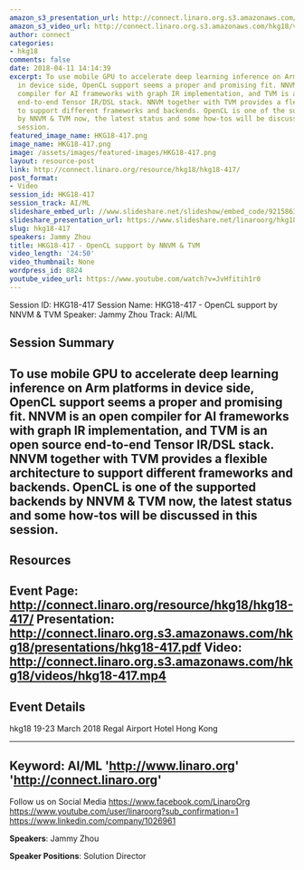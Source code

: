 ```yaml
---
amazon_s3_presentation_url: http://connect.linaro.org.s3.amazonaws.com/hkg18/presentations/hkg18-417.pdf
amazon_s3_video_url: http://connect.linaro.org.s3.amazonaws.com/hkg18/videos/hkg18-417.mp4
author: connect
categories:
- hkg18
comments: false
date: 2018-04-11 14:14:39
excerpt: To use mobile GPU to accelerate deep learning inference on Arm platforms
  in device side, OpenCL support seems a proper and promising fit. NNVM is an open
  compiler for AI frameworks with graph IR implementation, and TVM is an open source
  end-to-end Tensor IR/DSL stack. NNVM together with TVM provides a flexible architecture
  to support different frameworks and backends. OpenCL is one of the supported backends
  by NNVM & TVM now, the latest status and some how-tos will be discussed in this
  session.
featured_image_name: HKG18-417.png
image_name: HKG18-417.png
image: /assets/images/featured-images/HKG18-417.png
layout: resource-post
link: http://connect.linaro.org/resource/hkg18/hkg18-417/
post_format:
- Video
session_id: HKG18-417
session_track: AI/ML
slideshare_embed_url: //www.slideshare.net/slideshow/embed_code/92158633
slideshare_presentation_url: https://www.slideshare.net/linaroorg/hkg18417-opencl-support-by-nnvm-tvm
slug: hkg18-417
speakers: Jammy Zhou
title: HKG18-417 - OpenCL support by NNVM & TVM
video_length: '24:50'
video_thumbnail: None
wordpress_id: 8824
youtube_video_url: https://www.youtube.com/watch?v=JvHfitih1r0
---
```


Session ID: HKG18-417
Session Name: HKG18-417 - OpenCL support by NNVM & TVM
Speaker: Jammy Zhou
Track: AI/ML


## Session Summary
To use mobile GPU to accelerate deep learning inference on Arm platforms in device side, OpenCL support seems a proper and promising fit. NNVM is an open compiler for AI frameworks with graph IR implementation, and TVM is an open source end-to-end Tensor IR/DSL stack. NNVM together with TVM provides a flexible architecture to support different frameworks and backends. OpenCL is one of the supported backends by NNVM & TVM now, the latest status and some how-tos will be discussed in this session.
---------------------------------------------------
## Resources
Event Page: http://connect.linaro.org/resource/hkg18/hkg18-417/
Presentation: http://connect.linaro.org.s3.amazonaws.com/hkg18/presentations/hkg18-417.pdf
Video: http://connect.linaro.org.s3.amazonaws.com/hkg18/videos/hkg18-417.mp4
 ---------------------------------------------------
## Event Details
hkg18
19-23 March 2018
Regal Airport Hotel Hong Kong

---------------------------------------------------
Keyword: AI/ML
'http://www.linaro.org'
'http://connect.linaro.org'
---------------------------------------------------
Follow us on Social Media
https://www.facebook.com/LinaroOrg
https://www.youtube.com/user/linaroorg?sub_confirmation=1
https://www.linkedin.com/company/1026961

**Speakers**: Jammy Zhou

**Speaker Positions**: Solution Director
